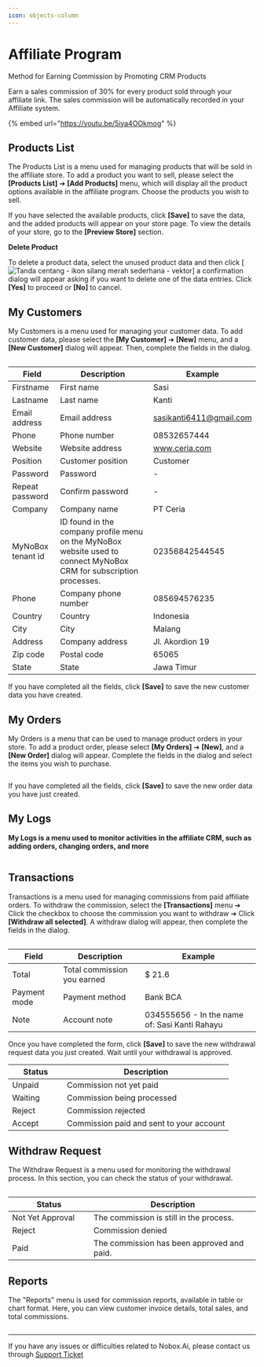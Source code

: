 ```yaml
---
icon: objects-column
---
```


# Affiliate Program

Method for Earning Commission by Promoting CRM Products

Earn a sales commission of 30% for every product sold through your affiliate link. The sales commission will be automatically recorded in your Affiliate system.

{% embed url="https://youtu.be/5iya4OOkmog" %}

## Products List

The Products List is a menu used for managing products that will be sold in the affiliate store. To add a product you want to sell, please select the **\[Products List]** ➔ **\[Add Products]** menu, which will display all the product options available in the affiliate program. Choose the products you wish to sell.

If you have selected the available products, click **\[Save]** to save the data, and the added products will appear on your store page. To view the details of your store, go to the **\[Preview Store]** section.

**Delete Product**

To delete a product data, select the unused product data and then click \[<img src="https://media.istockphoto.com/vectors/check-marks-red-cross-icon-simple-vector-vector-id1131230925?b=1&#x26;k=20&#x26;m=1131230925&#x26;s=170x170&#x26;h=lkF3dCJpR8s-X0VJU1OvaM7H3kYxjMJQL7dMmzMHd1M=" alt="Tanda centang - ikon silang merah sederhana - vektor" data-size="line">] a confirmation dialog will appear asking if you want to delete one of the data entries. Click **\[Yes]** to proceed or **\[No]** to cancel.

## **My Customers**

My Customers is a menu used for managing your customer data. To add customer data, please select the **\[My Customer]** ➔ **\[New]** menu, and a **\[New Customer]** dialog will appear. Then, complete the fields in the dialog.

<figure><img src="../.gitbook/assets/affiliate new customer v2.png" alt=""><figcaption></figcaption></figure>

| Field             | Description                                                                                                         | Example                 |
| ----------------- | ------------------------------------------------------------------------------------------------------------------- | ----------------------- |
| Firstname         | First name                                                                                                          | Sasi                    |
| Lastname          | Last name                                                                                                           | Kanti                   |
| Email address     | Email address                                                                                                       | sasikanti6411@gmail.com |
| Phone             | Phone number                                                                                                        | 08532657444             |
| Website           | Website address                                                                                                     | www.ceria.com           |
| Position          | Customer position                                                                                                   | Customer                |
| Password          | Password                                                                                                            | -                       |
| Repeat password   | Confirm password                                                                                                    | -                       |
| Company           | Company name                                                                                                        | PT Ceria                |
| MyNoBox tenant id | ID found in the company profile menu on the MyNoBox website used to connect MyNoBox CRM for subscription processes. | 02356842544545          |
| Phone             | Company phone number                                                                                                | 085694576235            |
| Country           | Country                                                                                                             | Indonesia               |
| City              | City                                                                                                                | Malang                  |
| Address           | Company address                                                                                                     | Jl. Akordion 19         |
| Zip code          | Postal code                                                                                                         | 65065                   |
| State             | State                                                                                                               | Jawa Timur              |

If you have completed all the fields, click **\[Save]** to save the new customer data you have created.

## **My Orders**

My Orders is a menu that can be used to manage product orders in your store. To add a product order, please select **\[My Orders]** ➔ **\[New]**, and a **\[New Order]** dialog will appear. Complete the fields in the dialog and select the items you wish to purchase.

<figure><img src="../.gitbook/assets/affiliate add order.png" alt=""><figcaption></figcaption></figure>

If you have completed all the fields, click **\[Save]** to save the new order data you have just created.

## **My Logs**

**My Logs is a menu used to monitor activities in the affiliate CRM, such as adding orders, changing orders, and more**

<figure><img src="../.gitbook/assets/affiliate my logs.png" alt=""><figcaption></figcaption></figure>

## **Transactions**

Transactions is a menu used for managing commissions from paid affiliate orders. To withdraw the commission, select the **\[Transactions]** menu ➔ Click the checkbox to choose the commission you want to withdraw ➔ Click **\[Withdraw all selected]**. A withdraw dialog will appear, then complete the fields in the dialog.

<figure><img src="../.gitbook/assets/affiliate transactions.png" alt=""><figcaption></figcaption></figure>

| Field        | Description                 | Example                                       |
| ------------ | --------------------------- | --------------------------------------------- |
| Total        | Total commission you earned | $ 21.6                                        |
| Payment mode | Payment method              | Bank BCA                                      |
| Note         | Account note                | 034555656 - In the name of: Sasi Kanti Rahayu |

Once you have completed the form, click **\[Save]** to save the new withdrawal request data you just created. Wait until your withdrawal is approved.

<table><thead><tr><th width="95.60003662109375">Status</th><th>Description</th></tr></thead><tbody><tr><td>Unpaid</td><td>Commission not yet paid</td></tr><tr><td>Waiting</td><td>Commission being processed</td></tr><tr><td>Reject</td><td>Commission rejected</td></tr><tr><td>Accept</td><td>Commission paid and sent to your account</td></tr></tbody></table>

## **Withdraw Request**

The Withdraw Request is a menu used for monitoring the withdrawal process. In this section, you can check the status of your withdrawal.

<figure><img src="../.gitbook/assets/affiliate withdraw request.png" alt=""><figcaption></figcaption></figure>

<table><thead><tr><th width="149.79998779296875">Status</th><th>Description</th></tr></thead><tbody><tr><td>Not Yet Approval</td><td>The commission is still in the process.</td></tr><tr><td>Reject</td><td>Commission denied</td></tr><tr><td>Paid</td><td>The commission has been approved and paid.</td></tr></tbody></table>

## **Reports**

The "Reports" menu is used for commission reports, available in table or chart format. Here, you can view customer invoice details, total sales, and total commissions.

<figure><img src="../.gitbook/assets/affiliate reports.png" alt=""><figcaption></figcaption></figure>

***

If you have any issues or difficulties related to Nobox.Ai, please contact us through [Support Ticket](https://crm.nobox.ai/clients/tickets)
